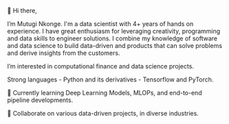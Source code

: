👋 Hi there, 

I’m Mutugi Nkonge. I'm a data scientist with 4+ years of hands on experience. I have great enthusiasm for leveraging creativity, 
programming and data skills to engineer solutions. I combine my knowledge of software and data science to build data-driven
and products that can solve problems and derive insights from the customers. 

I’m interested in computational finance and data science projects. 

Strong languages - Python and its derivatives - Tensorflow and PyTorch. 

🌱 Currently learning Deep Learning Models, MLOPs, and end-to-end pipeline developments. 

💞️ Collaborate on various data-driven projects, in diverse industries. 



